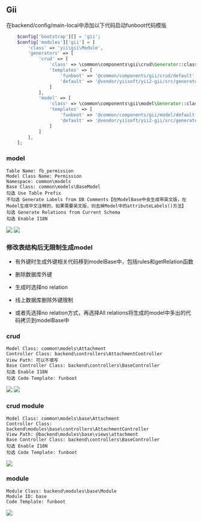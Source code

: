 Gii
-------

在backend/config/main-local中添加以下代码启动funboot代码模版

```php
    $config['bootstrap'][] = 'gii';
    $config['modules']['gii'] = [
        'class' => 'yii\gii\Module',
        'generators' => [
            'crud' => [
                'class' => \common\components\gii\crud\Generator::className(),
                'templates' => [
                    'funboot' => '@common/components/gii/crud/default',
                    'default' => '@vendor/yiisoft/yii2-gii/src/generators/crud/default',
                ]
            ],
            'model' => [
                'class' => \common\components\gii\model\Generator::className(),
                'templates' => [
                    'funboot' => '@common/components/gii/model/default',
                    'default' => '@vendor/yiisoft/yii2-gii/src/generators/crud/default',
                ]
            ]
        ],
    ];
```

### model
``` 
Table Name: fb_permission
Model Class Name: Permission
Namespace: common\models
Base Class: common\models\BaseModel
勾选 Use Table Prefix
不勾选 Generate Labels from DB Comments【在ModelBase中会生成带英文版，在Model生成中文注释的，如果需要英文版，则去掉Model中的attributeLabels()方法】
勾选 Generate Relations from Current Schema
勾选 Enable I18N
```
![](images/gii-model-1.png)
![](images/gii-model-2.png)


### 修改表结构后无限制生成model

- 有外键时生成外键相关代码移到modelBase中，包括rules和getRelation函数
- 删除数据库外键
- 生成时选择no relation
- 线上数据库删除外键限制

- 或者先选择no relation方式，再选择All relations将生成的model中多出的代码拷贝到modelBase中


### crud
```
Model Class: common\models\Attachment
Controller Class: backend\controllers\AttachmentController
View Path: 可以不填写
Base Controller Class: backend\controllers\BaseController
勾选 Enable I18N
勾选 Code Template: funboot
```

![](images/gii-crud-1.png)
![](images/gii-crud-2.png)

### crud module
```
Model Class: common\models\base\Attachment
Controller Class: backend\modules\base\controllers\AttachmentController
View Path: @backend\modules\base\views\attachment
Base Controller Class: backend\controllers\BaseController
勾选 Enable I18N
勾选 Code Template: funboot
```
![](images/gii-crud-6.png)

### module
``` 
Module Class: backend\modules\base\Module
Module ID: base
Code Template: funboot
```

![](images/gii-module.png)